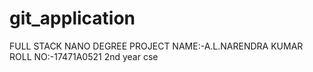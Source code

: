# git_application
FULL STACK NANO DEGREE PROJECT
NAME:-A.L.NARENDRA KUMAR
ROLL NO:-17471A0521
2nd year 
cse
